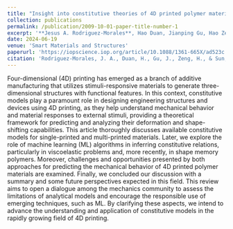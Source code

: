 ```yaml
---
title: "Insight into constitutive theories of 4D printed polymer materials: a review"
collection: publications
permalink: /publication/2009-10-01-paper-title-number-1
excerpt: '**Jesus A. Rodriguez-Morales**, Hao Duan, Jianping Gu, Hao Zeng, Huiyu Sun.'
date: 2024-06-19  
venue: 'Smart Materials and Structures'
paperurl: 'https://iopscience.iop.org/article/10.1088/1361-665X/ad523c'
citation: 'Rodriguez-Morales, J. A., Duan, H., Gu, J., Zeng, H., & Sun, H. (2024). Insight into constitutive theories of 4D printed polymer materials: a review. <i>Smart Materials and Structures</i>, 073005.'
---
```


Four-dimensional (4D) printing has emerged as a branch of additive manufacturing that utilizes stimuli-responsive materials to generate three-dimensional structures with functional features. In this context, constitutive models play a paramount role in designing engineering structures and devices using 4D printing, as they help understand mechanical behavior and material responses to external stimuli, providing a theoretical framework for predicting and analyzing their deformation and shape-shifting capabilities. This article thoroughly discusses available constitutive models for single-printed and multi-printed materials. Later, we explore the role of machine learning (ML) algorithms in inferring constitutive relations, particularly in viscoelastic problems and, more recently, in shape memory polymers. Moreover, challenges and opportunities presented by both approaches for predicting the mechanical behavior of 4D printed polymer materials are examined. Finally, we concluded our discussion with a summary and some future perspectives expected in this field. This review aims to open a dialogue among the mechanics community to assess the limitations of analytical models and encourage the responsible use of emerging techniques, such as ML. By clarifying these aspects, we intend to advance the understanding and application of constitutive models in the rapidly growing field of 4D printing.
